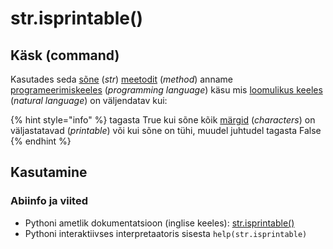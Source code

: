 # str.isprintable\(\)

## Käsk \(command\)

Kasutades seda [sõne](../) \(_str_\) [meetodit](../../../../terminid/sonastik/meetod-method.md) \(_method_\) anname [programeerimiskeeles](../../../../terminid/sonastik/programmeerimiskeel-programming-language.md) \(_programming language_\) käsu mis [loomulikus keeles](../../../../terminid/sonastik/loomulik-keel-natural-language.md) \(_natural language_\) on väljendatav kui: 

{% hint style="info" %}
tagasta True kui sõne kõik [märgid](../../../../terminid/sonastik/maerk-character.md) \(_characters_\) on väljastatavad \(_printable_\) või kui sõne on tühi, muudel juhtudel tagasta False
{% endhint %}



## Kasutamine

### Abiinfo ja viited

* Pythoni ametlik dokumentatsioon \(inglise keeles\): [str.isprintable\(\)](https://docs.python.org/3/library/stdtypes.html#str.isprintable)
* Pythoni interaktiivses interpretaatoris sisesta `help(str.isprintable)`

